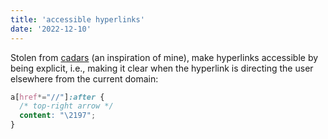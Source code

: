 ```yaml
---
title: 'accessible hyperlinks'
date: '2022-12-10'
---
```


Stolen from [cadars](https://github.com/cadars/john-doe/blob/main/style.css#L254) (an inspiration of mine), make hyperlinks accessible by being explicit, i.e., making it clear when the hyperlink is directing the user elsewhere from the current domain:

```css
a[href*="//"]:after {
  /* top-right arrow */
  content: "\2197";
}
```
